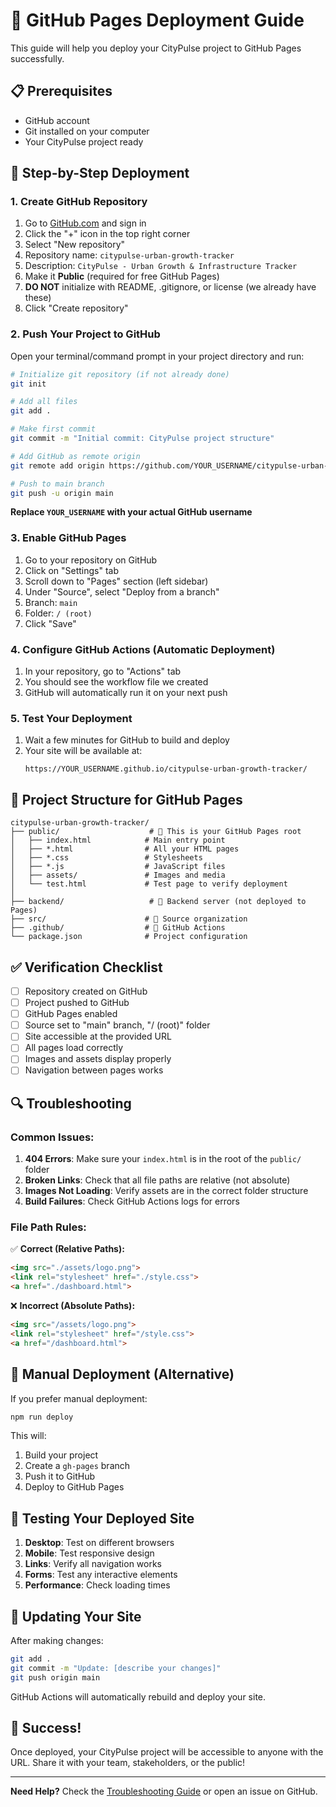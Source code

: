 # 🚀 GitHub Pages Deployment Guide

This guide will help you deploy your CityPulse project to GitHub Pages successfully.

## 📋 Prerequisites

- GitHub account
- Git installed on your computer
- Your CityPulse project ready

## 🔧 Step-by-Step Deployment

### 1. Create GitHub Repository

1. Go to [GitHub.com](https://github.com) and sign in
2. Click the "+" icon in the top right corner
3. Select "New repository"
4. Repository name: `citypulse-urban-growth-tracker`
5. Description: `CityPulse - Urban Growth & Infrastructure Tracker`
6. Make it **Public** (required for free GitHub Pages)
7. **DO NOT** initialize with README, .gitignore, or license (we already have these)
8. Click "Create repository"

### 2. Push Your Project to GitHub

Open your terminal/command prompt in your project directory and run:

```bash
# Initialize git repository (if not already done)
git init

# Add all files
git add .

# Make first commit
git commit -m "Initial commit: CityPulse project structure"

# Add GitHub as remote origin
git remote add origin https://github.com/YOUR_USERNAME/citypulse-urban-growth-tracker.git

# Push to main branch
git push -u origin main
```

**Replace `YOUR_USERNAME` with your actual GitHub username**

### 3. Enable GitHub Pages

1. Go to your repository on GitHub
2. Click on "Settings" tab
3. Scroll down to "Pages" section (left sidebar)
4. Under "Source", select "Deploy from a branch"
5. Branch: `main`
6. Folder: `/ (root)`
7. Click "Save"

### 4. Configure GitHub Actions (Automatic Deployment)

1. In your repository, go to "Actions" tab
2. You should see the workflow file we created
3. GitHub will automatically run it on your next push

### 5. Test Your Deployment

1. Wait a few minutes for GitHub to build and deploy
2. Your site will be available at:
   ```
   https://YOUR_USERNAME.github.io/citypulse-urban-growth-tracker/
   ```

## 🎯 Project Structure for GitHub Pages

```
citypulse-urban-growth-tracker/
├── public/                    # 🚀 This is your GitHub Pages root
│   ├── index.html            # Main entry point
│   ├── *.html                # All your HTML pages
│   ├── *.css                 # Stylesheets
│   ├── *.js                  # JavaScript files
│   ├── assets/               # Images and media
│   └── test.html             # Test page to verify deployment
│
├── backend/                   # 🔧 Backend server (not deployed to Pages)
├── src/                      # 📁 Source organization
├── .github/                  # 🤖 GitHub Actions
└── package.json              # Project configuration
```

## ✅ Verification Checklist

- [ ] Repository created on GitHub
- [ ] Project pushed to GitHub
- [ ] GitHub Pages enabled
- [ ] Source set to "main" branch, "/ (root)" folder
- [ ] Site accessible at the provided URL
- [ ] All pages load correctly
- [ ] Images and assets display properly
- [ ] Navigation between pages works

## 🔍 Troubleshooting

### Common Issues:

1. **404 Errors**: Make sure your `index.html` is in the root of the `public/` folder
2. **Broken Links**: Check that all file paths are relative (not absolute)
3. **Images Not Loading**: Verify assets are in the correct folder structure
4. **Build Failures**: Check GitHub Actions logs for errors

### File Path Rules:

✅ **Correct (Relative Paths):**
```html
<img src="./assets/logo.png">
<link rel="stylesheet" href="./style.css">
<a href="./dashboard.html">
```

❌ **Incorrect (Absolute Paths):**
```html
<img src="/assets/logo.png">
<link rel="stylesheet" href="/style.css">
<a href="/dashboard.html">
```

## 🚀 Manual Deployment (Alternative)

If you prefer manual deployment:

```bash
npm run deploy
```

This will:
1. Build your project
2. Create a `gh-pages` branch
3. Push it to GitHub
4. Deploy to GitHub Pages

## 📱 Testing Your Deployed Site

1. **Desktop**: Test on different browsers
2. **Mobile**: Test responsive design
3. **Links**: Verify all navigation works
4. **Forms**: Test any interactive elements
5. **Performance**: Check loading times

## 🔄 Updating Your Site

After making changes:

```bash
git add .
git commit -m "Update: [describe your changes]"
git push origin main
```

GitHub Actions will automatically rebuild and deploy your site.

## 🌟 Success!

Once deployed, your CityPulse project will be accessible to anyone with the URL. Share it with your team, stakeholders, or the public!

---

**Need Help?** Check the [Troubleshooting Guide](TROUBLESHOOTING_SIGNUP.md) or open an issue on GitHub.
